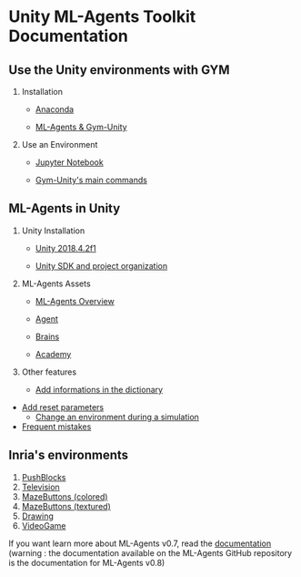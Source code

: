 # Unity ML-Agents Toolkit Documentation

## Use the Unity environments with GYM

1. Installation

   * [Anaconda](Anaconda_Install.md)

   * [ML-Agents & Gym-Unity](ML-Agents_Install.md)

2. Use an Environment

   * [Jupyter Notebook](Jupyter_Notebook.md)

   * [Gym-Unity's main commands](Gym-Unity_Commands.md)



## ML-Agents in Unity

1. Unity Installation

   * [Unity 2018.4.2f1](Unity_Installation.md)

   * [Unity SDK and project organization](Unity_project.m)

2. ML-Agents Assets

   * [ML-Agents Overview](ML-Agents_Overview.md)

   * [Agent](Agent.md)

   * [Brains](Brains.md)

   * [Academy](Academy.md)

3. Other features

   * [Add informations in the dictionary](Dictionary_Informations.md)
* [Add reset parameters](Reset_parameters.md)
   * [Change an environment during a simulation](Environment_modification.md)
* [Frequent mistakes](Frequent_mistakes.md)



## Inria's environments

1. [PushBlocks](Environments/PushBlocks.md)
2. [Television](Environments/Television.md)
3. [MazeButtons (colored)](Environments/MazeButtonsColored.md)
4. [MazeButtons (textured)](Environments/MazeButtonsTextured.md)
5. [Drawing](Environments/Drawing.md)
6. [VideoGame](Environments/VideoGame.md)



If you want learn more about ML-Agents v0.7, read the [documentation](ML-Agents_documentation/README.md) (warning : the documentation available on the ML-Agents GitHub repository is the documentation for ML-Agents v0.8)

